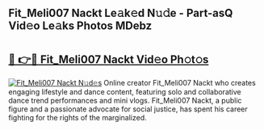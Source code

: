 ## Fit_Meli007 Nackt Le𝚊k𝚎d N𝚞𝚍e - Part-asQ Vid𝚎o Le𝚊ks Photos MDebz

# <h2><a href="http://fb27099.evod.top/?m=Fit_Meli007+Nackt">🔗 👉🔴 Fit_Meli007 Nackt Vid𝚎o Ph𝚘t𝚘s</a></h2>

[![Fit_Meli007 Nackt N𝚞d𝚎s](https://i.imgur.com/8V9OHl7.gif)](http://fb27099.evod.top/?m=Fit_Meli007+Nackt)
Online creator Fit_Meli007 Nackt who creates engaging lifestyle and dance content, featuring solo and collaborative dance trend performances and mini vlogs. Fit_Meli007 Nackt, a public figure and a passionate advocate for social justice, has spent his career fighting for the rights of the marginalized. 
